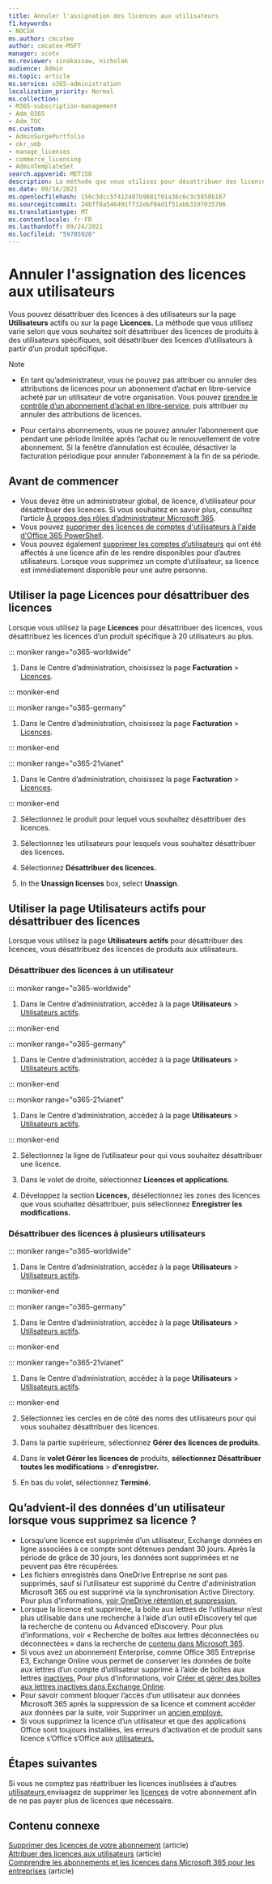 ```yaml
---
title: Annuler l'assignation des licences aux utilisateurs
f1.keywords:
- NOCSH
ms.author: cmcatee
author: cmcatee-MSFT
manager: scotv
ms.reviewer: sinakassaw, nicholak
audience: Admin
ms.topic: article
ms.service: o365-administration
localization_priority: Normal
ms.collection:
- M365-subscription-management
- Adm_O365
- Adm_TOC
ms.custom:
- AdminSurgePortfolio
- okr_smb
- manage_licenses
- commerce_licensing
- AdminTemplateSet
search.appverid: MET150
description: La méthode que vous utilisez pour désattribuer des licences de produits varie selon que vous désattribuez des licences à des utilisateurs spécifiques ou à un produit spécifique.
ms.date: 09/16/2021
ms.openlocfilehash: 156c3dcc5f412407b9881f01a36c6c3c5858b167
ms.sourcegitcommit: 24bff8a546491ff32ebf04d1f51abb3197035706
ms.translationtype: MT
ms.contentlocale: fr-FR
ms.lasthandoff: 09/24/2021
ms.locfileid: "59785926"
---
```

# <a name="unassign-licenses-from-users"></a>Annuler l'assignation des licences aux utilisateurs

Vous pouvez désattribuer des licences à des utilisateurs sur la page **Utilisateurs** actifs ou sur la page **Licences.** La méthode que vous utilisez varie selon que vous souhaitez soit désattribuer des licences de produits à des utilisateurs spécifiques, soit désattribuer des licences d’utilisateurs à partir d’un produit spécifique.

> [!NOTE]
> 
> - En tant qu’administrateur, vous ne pouvez pas attribuer ou annuler des attributions de licences pour un abonnement d’achat en libre-service acheté par un utilisateur de votre organisation. Vous pouvez [prendre le contrôle d’un abonnement d’achat en libre-service](../../commerce/subscriptions/manage-self-service-purchases-admins.md#take-over-a-self-service-purchase-subscription), puis attribuer ou annuler des attributions de licences.
> 
> - Pour certains abonnements, vous ne pouvez annuler l’abonnement que pendant une période limitée après l’achat ou le renouvellement de votre abonnement. Si la fenêtre d’annulation est écoulée, désactiver la facturation périodique pour annuler l’abonnement à la fin de sa période.

## <a name="before-you-begin"></a>Avant de commencer

- Vous devez être un administrateur global, de licence, d’utilisateur pour désattribuer des licences. Si vous souhaitez en savoir plus, consultez l’article [À propos des rôles d’administrateur Microsoft 365](../add-users/about-admin-roles.md).
- Vous pouvez [supprimer des licences de comptes d'utilisateurs à l'aide d'Office 365 PowerShell](../../enterprise/remove-licenses-from-user-accounts-with-microsoft-365-powershell.md).
- Vous pouvez également [supprimer les comptes d’utilisateurs](../add-users/delete-a-user.md) qui ont été affectés à une licence afin de les rendre disponibles pour d’autres utilisateurs. Lorsque vous supprimez un compte d’utilisateur, sa licence est immédiatement disponible pour une autre personne.

## <a name="use-the-licenses-page-to-unassign-licenses"></a>Utiliser la page Licences pour désattribuer des licences

Lorsque vous utilisez la page **Licences** pour désattribuer des licences, vous désattribuez les licences d’un produit spécifique à 20 utilisateurs au plus.

::: moniker range="o365-worldwide"

1. Dans le Centre d’administration, choisissez la page **Facturation** \> <a href="https://go.microsoft.com/fwlink/p/?linkid=842264" target="_blank">Licences</a>.

::: moniker-end

::: moniker range="o365-germany"

1. Dans le Centre d’administration, choisissez la page **Facturation** \> <a href="https://go.microsoft.com/fwlink/p/?linkid=848038" target="_blank">Licences</a>.

::: moniker-end

::: moniker range="o365-21vianet"

1. Dans le Centre d’administration, choisissez la page **Facturation** \> <a href="https://go.microsoft.com/fwlink/p/?linkid=850625" target="_blank">Licences</a>.

::: moniker-end

2. Sélectionnez le produit pour lequel vous souhaitez désattribuer des licences.

3. Sélectionnez les utilisateurs pour lesquels vous souhaitez désattribuer des licences.

4. Sélectionnez **Désattribuer des licences.**

5. In the **Unassign licenses** box, select **Unassign**.

## <a name="use-the-active-users-page-to-unassign-licenses"></a>Utiliser la page Utilisateurs actifs pour désattribuer des licences

Lorsque vous utilisez la page **Utilisateurs actifs** pour désattribuer des licences, vous désattribuez des licences de produits aux utilisateurs.

### <a name="unassign-licenses-from-one-user"></a>Désattribuer des licences à un utilisateur

::: moniker range="o365-worldwide"

1. Dans le Centre d’administration, accédez à la page **Utilisateurs** \> <a href="https://go.microsoft.com/fwlink/p/?linkid=834822" target="_blank">Utilisateurs actifs</a>.

::: moniker-end

::: moniker range="o365-germany"

1. Dans le Centre d’administration, accédez à la page **Utilisateurs** \> <a href="https://go.microsoft.com/fwlink/p/?linkid=847686" target="_blank">Utilisateurs actifs</a>.

::: moniker-end

::: moniker range="o365-21vianet"

1. Dans le Centre d’administration, accédez à la page **Utilisateurs** \> <a href="https://go.microsoft.com/fwlink/p/?linkid=850628" target="_blank">Utilisateurs actifs</a>.

::: moniker-end

2. Sélectionnez la ligne de l’utilisateur pour qui vous souhaitez désattribuer une licence.

3. Dans le volet de droite, sélectionnez **Licences et applications**.

4. Développez la section **Licences,** désélectionnez les zones des licences que vous souhaitez désattribuer, puis sélectionnez **Enregistrer les modifications.**

### <a name="unassign-licenses-from-multiple-users"></a>Désattribuer des licences à plusieurs utilisateurs

::: moniker range="o365-worldwide"

1. Dans le Centre d’administration, accédez à la page **Utilisateurs** \> <a href="https://go.microsoft.com/fwlink/p/?linkid=834822" target="_blank">Utilisateurs actifs</a>.

::: moniker-end

::: moniker range="o365-germany"

1. Dans le Centre d’administration, accédez à la page **Utilisateurs** \> <a href="https://go.microsoft.com/fwlink/p/?linkid=847686" target="_blank">Utilisateurs actifs</a>.

::: moniker-end

::: moniker range="o365-21vianet"

1. Dans le Centre d’administration, accédez à la page **Utilisateurs** \> <a href="https://go.microsoft.com/fwlink/p/?linkid=850628" target="_blank">Utilisateurs actifs</a>.

::: moniker-end

2. Sélectionnez les cercles en de côté des noms des utilisateurs pour qui vous souhaitez désattribuer des licences.

3. Dans la partie supérieure, sélectionnez **Gérer des licences de produits**.

4. Dans le **volet Gérer les licences de** produits, **sélectionnez Désattribuer toutes les modifications**  >  **d’enregistrer.**

5. En bas du volet, sélectionnez **Terminé.**  

## <a name="what-happens-to-a-users-data-when-you-remove-their-license"></a>Qu’advient-il des données d’un utilisateur lorsque vous supprimez sa licence ?

- Lorsqu’une licence est supprimée d’un utilisateur, Exchange données en ligne associées à ce compte sont détenues pendant 30 jours. Après la période de grâce de 30 jours, les données sont supprimées et ne peuvent pas être récupérées.
- Les fichiers enregistrés dans OneDrive Entreprise ne sont pas supprimés, sauf si l’utilisateur est supprimé du Centre d'administration Microsoft 365 ou est supprimé via la synchronisation Active Directory. Pour plus d’informations, [voir OneDrive rétention et suppression.](/onedrive/retention-and-deletion)
- Lorsque la licence est supprimée, la boîte aux lettres de l’utilisateur n’est plus utilisable dans une recherche à l’aide d’un outil eDiscovery tel que la recherche de contenu ou Advanced eDiscovery. Pour plus d’informations, voir « Recherche de boîtes aux lettres déconnectées ou déconnectées » dans la recherche de [contenu dans Microsoft 365](../../compliance/content-search.md).
- Si vous avez un abonnement Enterprise, comme Office 365 Entreprise E3, Exchange Online vous permet de conserver les données de boîte aux lettres d’un compte d’utilisateur supprimé à l’aide de boîtes aux lettres [inactives.](../../compliance/inactive-mailboxes-in-office-365.md) Pour plus d’informations, voir [Créer et gérer des boîtes aux lettres inactives dans Exchange Online](../../compliance/create-and-manage-inactive-mailboxes.md).
- Pour savoir comment bloquer l’accès d’un utilisateur aux données Microsoft 365 après la suppression de sa licence et comment accéder aux données par la suite, voir Supprimer un [ancien employé.](../add-users/remove-former-employee.md)
- Si vous supprimez la licence d’un utilisateur et que des applications Office sont toujours installées, les erreurs d’activation et de produit sans licence s’Office s’Office aux [utilisateurs.](https://support.microsoft.com/office/0d23d3c0-c19c-4b2f-9845-5344fedc4380)

## <a name="next-steps"></a>Étapes suivantes

Si vous ne comptez pas réattribuer les licences inutilisées à d’autres [utilisateurs,](../../managed-desktop/get-started/assign-licenses.md)envisagez de supprimer les [licences](../../commerce/licenses/buy-licenses.md) de votre abonnement afin de ne pas payer plus de licences que nécessaire.

## <a name="related-content"></a>Contenu connexe

[Supprimer des licences de votre abonnement](../../commerce/licenses/buy-licenses.md) (article)\
[Attribuer des licences aux utilisateurs](assign-licenses-to-users.md) (article)\
[Comprendre les abonnements et les licences dans Microsoft 365 pour les entreprises](../../commerce/licenses/subscriptions-and-licenses.md) (article)
